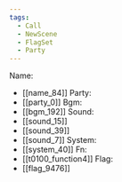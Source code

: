 ```yaml
---
tags:
  - Call
  - NewScene
  - FlagSet
  - Party
---
```

Name:
- [[name_84]]
Party:
- [[party_0]]
Bgm:
- [[bgm_192]]
Sound:
- [[sound_15]]
- [[sound_39]]
- [[sound_7]]
System:
- [[system_40]]
Fn:
- [[t0100_function4]]
Flag:
- [[flag_9476]]
